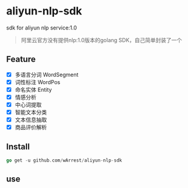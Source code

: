 # aliyun-nlp-sdk
sdk for aliyun nlp service:1.0

> 阿里云官方没有提供nlp:1.0版本的golang SDK，自己简单封装了一个

## Feature
- [x] 多语言分词 WordSegment
- [x] 词性标注 WordPos
- [x] 命名实体 Entity
- [x] 情感分析
- [x] 中心词提取
- [x] 智能文本分类
- [x] 文本信息抽取
- [x] 商品评价解析 

## Install
~~~ go
go get -u github.com/wArrest/aliyun-nlp-sdk
~~~

## use
